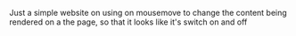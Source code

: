 Just a simple website on using on mousemove to change the content being rendered on a the page, so that it looks like it's switch on and off
